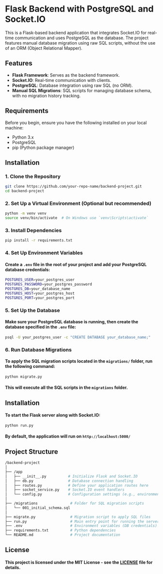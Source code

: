 # Flask Backend with PostgreSQL and Socket.IO

This is a Flask-based backend application that integrates Socket.IO for real-time communication and uses PostgreSQL as the database. The project features manual database migration using raw SQL scripts, without the use of an ORM (Object Relational Mapper).

## Features

- **Flask Framework**: Serves as the backend framework.
- **Socket.IO**: Real-time communication with clients.
- **PostgreSQL**: Database integration using raw SQL (no ORM).
- **Manual SQL Migrations**: SQL scripts for managing database schema, with no migration history tracking.
  
## Requirements

Before you begin, ensure you have the following installed on your local machine:

- Python 3.x
- PostgreSQL
- pip (Python package manager)

## Installation

### 1. Clone the Repository

```bash
git clone https://github.com/your-repo-name/backend-project.git
cd backend-project
```

### 2. Set Up a Virtual Environment (Optional but recommended)
```bash
python -m venv venv
source venv/bin/activate  # On Windows use `venv\Scripts\activate`
```

### 3. Install Dependencies
```bash
pip install -r requirements.txt
```

### 4. Set Up Environment Variables
#### Create a `.env` file in the root of your project and add your PostgreSQL database credentials:
```bash
POSTGRES_USER=your_postgres_user
POSTGRES_PASSWORD=your_postgres_password
POSTGRES_DB=your_database_name
POSTGRES_HOST=your_postgres_host
POSTGRES_PORT=your_postgres_port
```

### 5. Set Up the Database
#### Make sure your PostgreSQL database is running, then create the database specified in the `.env` file:
```bash
psql -U your_postgres_user -c "CREATE DATABASE your_database_name;"
```

### 6. Run Database Migrations
#### To apply the SQL migration scripts located in the `migrations/` folder, run the following command:
```bash
python migrate.py
```
#### This will execute all the SQL scripts in the `migrations` folder.

## Installation

#### To start the Flask server along with Socket.IO:
```bash
python run.py
```
#### By default, the application will run on `http://localhost:5000/`

## Project Structure

```bash
/backend-project
│
├── /app
│   ├── __init__.py          # Initialize Flask and Socket.IO
│   ├── db.py                # Database connection handling
│   ├── routes.py            # Define your application routes here
│   ├── socket_service.py    # Socket.IO event handlers
│   └── config.py            # Configuration settings (e.g., environment)
│
├── /migrations               # Folder for SQL migration scripts
│   └── 001_initial_schema.sql
│
├── migrate.py                # Migration script to apply SQL files
├── run.py                    # Main entry point for running the server
├── .env                      # Environment variables (DB credentials)
├── requirements.txt          # Python dependencies
└── README.md                 # Project documentation
```

## License

#### This project is licensed under the MIT License - see the [LICENSE](LICENSE) file for details.

